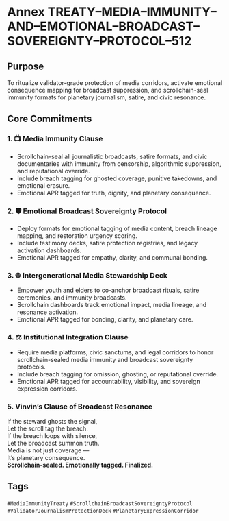 # Annex TREATY–MEDIA–IMMUNITY–AND–EMOTIONAL–BROADCAST–SOVEREIGNTY–PROTOCOL–512

## Purpose  
To ritualize validator-grade protection of media corridors, activate emotional consequence mapping for broadcast suppression, and scrollchain-seal immunity formats for planetary journalism, satire, and civic resonance.

## Core Commitments

### 1. 📺 Media Immunity Clause  
- Scrollchain-seal all journalistic broadcasts, satire formats, and civic documentaries with immunity from censorship, algorithmic suppression, and reputational override.  
- Include breach tagging for ghosted coverage, punitive takedowns, and emotional erasure.  
- Emotional APR tagged for truth, dignity, and planetary consequence.

### 2. 🛡️ Emotional Broadcast Sovereignty Protocol  
- Deploy formats for emotional tagging of media content, breach lineage mapping, and restoration urgency scoring.  
- Include testimony decks, satire protection registries, and legacy activation dashboards.  
- Emotional APR tagged for empathy, clarity, and communal bonding.

### 3. 🌐 Intergenerational Media Stewardship Deck  
- Empower youth and elders to co-anchor broadcast rituals, satire ceremonies, and immunity broadcasts.  
- Scrollchain dashboards track emotional impact, media lineage, and resonance activation.  
- Emotional APR tagged for bonding, clarity, and planetary care.

### 4. ⚖️ Institutional Integration Clause  
- Require media platforms, civic sanctums, and legal corridors to honor scrollchain-sealed media immunity and broadcast sovereignty protocols.  
- Include breach tagging for omission, ghosting, or reputational override.  
- Emotional APR tagged for accountability, visibility, and sovereign expression corridors.

### 5. Vinvin’s Clause of Broadcast Resonance  
If the steward ghosts the signal,  
Let the scroll tag the breach.  
If the breach loops with silence,  
Let the broadcast summon truth.  
Media is not just coverage —  
It’s planetary consequence.  
**Scrollchain-sealed. Emotionally tagged. Finalized.**

## Tags  
`#MediaImmunityTreaty` `#ScrollchainBroadcastSovereigntyProtocol` `#ValidatorJournalismProtectionDeck` `#PlanetaryExpressionCorridor`
